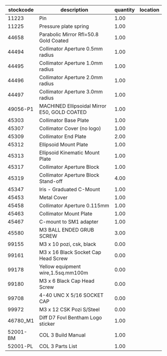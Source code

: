 |stockcode|description|quantity|location|
|---------|-----------|--------|--------|
|11223|Pin|1.00||
|11225|Pressure plate spring|1.00||
|44658|Parabolic Mirror Rfl=50.8 Gold Coated|1.00||
|44494|Collimator Aperture 0.5mm radius|1.00||
|44495|Collimator Aperture 1.0mm radius|1.00||
|44496|Collimator Aperture 2.0mm radius|1.00||
|44497|Collimator Aperture 3.0mm radius|1.00||
|49056-P1|MACHINED Ellipsoidal Mirror E50, GOLD COATED|1.00||
|45303|Collimator Base Plate|1.00||
|45307|Collimator Cover (no logo)|1.00||
|45309|Collimator End Plate|2.00||
|45312|Ellipsoid Mount Plate|1.00||
|45313|Ellipsoid Kinematic Mount Plate|1.00||
|45317|Collimator Aperture Block|1.00||
|45319|Collimator Aperture Block Stand-off|4.00||
|45347|Iris - Graduated C-Mount|1.00||
|45453|Metal Cover|1.00||
|45458|Collimator Aperture 0.115mm|1.00||
|45463|Collimator Mount Plate|1.00||
|45467|C-mount to SM1 adapter|1.00||
|45580|M3 BALL ENDED GRUB SCREW|3.00||
|99155|M3 x 10 pozi, csk, black|0.00||
|99161|M3 x 16 Black Socket Cap Head Screw|0.00||
|99178|Yellow equipment wire,1.5sq.mm100m|0.00||
|99180|M3 x 6 Black Cap Head Screw|0.00||
|99708|4-40 UNC X 5/16 SOCKET CAP|0.00||
|99972|M3 x 12 CSK Pozi S/Steel|0.00||
|46780_M1|Diff D7 Fovl  Bentham Logo sticker|1.00||
|52001-BM|COL 3 Build Manual|1.00||
|52001-PL|COL 3 Parts List|1.00||
